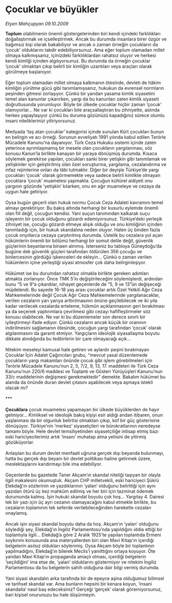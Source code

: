 # Çocuklar ve büyükler

*Etyen Mahçupyan 09.10.2009*

<div class="taraf_structure_2col_1zq">
<div class="margen_n">



 <p><b>Toplum</b> olabilmenin önemli göstergelerinden biri kendi içindeki farklılıkları doğallaştırmak ve içselleştirmek. Ancak bu durumda insanlara birer özgür ve bağımsız kişi olarak bakabiliyor ve ancak o zaman örneğin çocukların da ‘çocuk’ olduklarını takdir edebiliyorsunuz. Ama eğer toplum olamadan millet olmaya kalkmışsanız, içinizdeki farklılıklardan rahatsız oluyor ve herkesi kendi kimliği içinden algılıyorsunuz. Bu durumda da örneğin çocuklar ‘çocuk’ olmaktan çıkıp belirli bir kimliğin uzantıları veya araçları olarak görülmeye başlanıyor. <br/><br/>Eğer toplum olamadan millet olmaya kalkmanın ötesinde, devleti de hâkim kimliğin yürütme gücü gibi tanımlamışsanız, hukukun da evrensel normların peşinden gitmesi zorlaşıyor. Çünkü bir yandan yasama kimlik siyasetini temel alan kanunlar çıkarırken, yargı da bu kanunları zaten kimlik siyaseti doğrultusunda yorumluyor. Böyle bir ülkede çocuklar hiçbir zaman ‘çocuk’ olamıyorlar... Ne var ki çocukları bile araçsallaştıran bu zihniyette, aslında herkes yapaylaşıyor çünkü bu duruma gözünüzü kapadığınız sürece olumlu insani niteliklerinizi yitiriyorsunuz. <br/><br/>Medyada ‘taş atan çocuklar’ kategorisi içinde sunulan Kürt çocukları bunun en belirgin ve acı örneği. Sorunun evveliyatı 1991 yılında kabul edilen Terörle Mücadele Kanunu’na dayanıyor. Türk Ceza Hukuku sistemi içinde zaten yeterince ayrımlaşmamış bir mesele olan çocukların yargılanması, söz konusu Kanun’la birlikte kanayan bir yaraya dönüşmüş durumda. Kısaca söylemek gerekirse yapılan, çocukları sanki birer yetişkin gibi tanımlamak ve yetişkinler için geliştirilmiş olan özel soruşturma, yargılama, cezalandırma ve infaz rejimlerine onları da tâbi tutmaktır. Diğer bir deyişle Türkiye’de yargı çocukları ‘çocuk’ olarak görmemekte veya sadece belirli kimlikte olmayan çocuklara ‘çocuk’ muamelesi yapmakta. Çocuğun kültürel aidiyeti onu yargının gözünde ‘yetişkin’ kılarken, onu en ağır muameleye ve cezaya da uygun hale getiriyor. <br/><br/>Oysa bugün geçerli olan hukuk normu Çocuk Ceza Adaleti kavramını temel almayı gerektiriyor. Bu bakış altında herhangi bir kusurlu eylemde önemli olan fiil değil, çocuğun kendisi. Yani suçun tanımından kalkarak suçu işleyenin bir çocuk olduğunu gözardı edemiyorsunuz. Türkiye’deki yerleşik zihniyet ise, çocuğu gözardı etmeye alışık olduğu ve onu kimliğinin içinden tanımladığı için, bir hukuk skandalına neden oluyor. Halen üç binden fazla çocuk onyıllarca cezaya çarptırılmış durumda. Üstelik bu cezalara yol açan hükümlerin önemli bir bölümü herhangi bir somut delile değil, güvenlik güçlerinin beyanlarına binaen alınmış. İsterseniz bu tabloya Güneydoğu’da bugüne dek güvenlik güçleri tarafından öldürülen 356 çocuğu ve binlercesinin gördüğü işkenceleri de ekleyin... Çünkü o zaman verilen hükümlerin içine yerleştiği siyasi atmosfer çok daha belirginleşiyor. <br/><br/>Hükümet ise bu durumdan rahatsız olmakla birlikte gereken adımları atmakta zorlanıyor. Önce TMK 5’in değiştirileceğini söylemişlerdi, ardından bunu “5 ve 9”a çıkardılar, nihayet geçenlerde de “5, 9 ve 13”ün değişeceği müjdelendi. Bu sayede 16-18 yaş arası çocuklar artık Özel Yetkili Ağır Ceza Mahkemelerinde değil Çocuk Ağır Ceza Mahkemelerinde yargılanacaklar, verilen cezaların yarı yarıya arttırılmasının önüne geçilebilecek ve iki yıla kadar verilecek cezalarda erteleme, hükmün açıklanmasının geri bırakılması ya da seçenek yaptırımlara çevrilmesi gibi cezayı hafifleştirmeler söz konusu olabilecek. Ne var ki bu düzenlemeler son derece sınırlı bir iyileştirmeyi ifade ediyor. Çünkü cezaların ancak küçük bir oranının indirilmesini sağlamanın ötesinde, çocuğun yargı tarafından ‘çocuk’ olarak algılanmasını da garanti etmiyor. Yargıçların ideolojik siyasallaşma boyutu dikkate alındığında bu tedbirlerin bir çare olmayacağı açık... <br/><br/>Nitekim meseleyi kamusal hale getiren ve aylardır peşini bırakmayan Çocuklar İçin Adalet Çağırıcıları grubu, “mevcut yasal düzenlemede çocukların yargı makamları önünde çocuk gibi işlem görebilmeleri için Terörle Mücadele Kanunu’nun 2, 5, 7/2, 9, 13, 17. maddeleri ile Türk Ceza Kanunu’nun 220/6 maddesi ve Toplantı ve Gösteri Yürüyüşleri Kanunu’nun 33/c maddelerinin değişmesi gerekmektedir” demekte. Bakalım hükümet bu alanda da önünde duran devlet çıtasını aşabilecek veya aşmaya istekli olacak mı? <br/><br/>***<b> <br/><br/>Çocuklara</b> çocuk muamelesi yapamayan bir ülkede büyüklerden de hayır gelmiyor... Kimliksel ve ideolojik bakış kişiyi esir aldığı andan itibaren, onun yaşlanması da bir olgunluk belirtisi olmaktan çıkıp, kof bir güç gösterisine dönüşüyor. Türkiye’nin ‘merkez’ siyasetçileri ve bürokratlarının neredeyse tamamı böyle. Hele devlet temsiliyetinden siyasetçiliğe intisap etmiş bazı eski hariciyecilerimiz artık ‘insanı’ muhatap alma yetisini de yitirmiş gözüküyorlar. <br/><br/>Anlaşılan bu durum devlet menfaati uğruna gerçek dışı beyanda bulunmayı, hatta bu gerçek dışı beyanı bir devlet politikası haline getirmek üzere, meslektaşlarını kandırmayı bile ima edebiliyor. <br/><br/>Geçenlerde bu gazetede Taner Akçam’ın skandal niteliği taşıyan bir olayla ilgili makalesini okumuştuk. Akçam CHP milletvekili, eski hariciyeci Şükrü Elekdağ’ın sözlerinin ve yazdıklarının ‘yalan’ olduğunu belirttiği için aynı yazıdan ötürü üç kez mahkûm edilmiş ve her biri için tazminat ödemek durumunda kalmış. İşin hukuki skandal boyutu çok hoş... Yargıtay 4. Dairesi tek bir yazı için üç ayrı cezanın olamayacağını kabul etmekle birlikte, bu cezaların toplamının tek seferde verilebileceğinden hareketle cezaları onaylamış. <br/><br/>Ancak işin siyasi skandal boyutu daha da hoş. Akçam’ın ‘yalan’ olduğunu söylediği şey, Elekdağ’ın İngiliz Parlamentosu’nda yapıldığını iddia ettiği bir toplantıyla ilgili... Elekdağ’a göre 2 Aralık 1925’te yapılan toplantıda Ermeni soykırımı konusunda ana materyallerden biri olan Mavi Kitap’ın içerdiği belgelerin asılsız oldukları söylenmiş. Oysa Akçam böyle bir toplantının yapılmadığını, Elekdağ’ın bilerek Meclis’i yanılttığını ortaya koyuyor. Öte yandan Mavi Kitap’ın propaganda amaçlı olması, içerdiği belgelerin ‘seçildiğini’ ima etse de, ‘yalan’ olduklarını göstermiyor ve nitekim İngiliz Parlamentosu da bu belgelerin sahih olduğuna dair bilgi vermiş durumda. <br/><br/>Yani siyasi skandalın arka tarafında bir de epeyce aşina olduğumuz bilimsel ve tarihsel skandal var. Ama bunların hepsini bir kenara koyun, ‘insani skandalla’ nasıl baş edeceksiniz? Gerçeği ‘gerçek’ olarak göremiyorsunuz, bari kişisel onurunuzu bu hale düşürmeyin.</p>
<br/>
<br/>
<br/>



<br/>


<div id="taraf_not">
</div>

</div>


</div>
